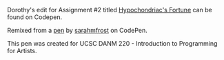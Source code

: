 Dorothy's edit for Assignment #2 titled <a href="https://codepen.io/deedottiedot/pen/VEMNjm">Hypochondriac's Fortune</a> can be found on Codepen.

Remixed from a <a href="https://codepen.io/sarahmfrost/pen/MPejdW">pen</a> by <a href="https://codepen.io/sarahmfrost/">sarahmfrost</a> on CodePen.

This pen was created for UCSC DANM 220 - Introduction to Programming for Artists.
